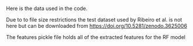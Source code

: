 Here is the data used in the code.

Due to to file size restrictions the test dataset used by Ribeiro et al. is not here but can be downloaded from https://doi.org/10.5281/zenodo.3625006

The features pickle file holds all of the extracted features for the RF model
